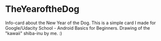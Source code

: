 # TheYearoftheDog
Info-card about the New Year of the Dog.
This is a simple card I made for Google/Udacity School - Android Basics for Beginners.
Drawing of the "kawaii" shiba-inu by me. :)
